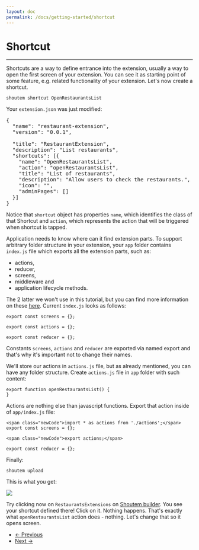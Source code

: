 ```yaml
---
layout: doc
permalink: /docs/getting-started/shortcut
---
```


# Shortcut
<hr />

Shortcuts are a way to define entrance into the extension, usually a way to open the first screen of your extension. You can see it as starting point of some feature, e.g. related functionality of your extension. Let's now create a shortcut.

```
shoutem shortcut OpenRestaurantsList
```

Your `extension.json` was just modified:

<pre>
{
  "name": "restaurant-extension",
  "version": "0.0.1",

  "title": "RestaurantExtension",
<span class="newCode">  "description": "List restaurants",
  "shortcuts": [{
    "name": "OpenRestaurantsList",
    "action": "openRestaurantsList",
    "title": "List of restaurants",
    "description": "Allow users to check the restaurants.",
    "icon": "",
    "adminPages": []
  }]</span>
}
</pre>

Notice that `shortcut` object has properties `name`, which identifies the class of that Shortcut and `action`, which represents the action that will be triggered when shortcut is tapped.

Application needs to know where can it find extension parts. To support arbitrary folder structure in your extension, your `app` folder contains `index.js` file which exports all the extension parts, such as:

- actions,
- reducer,
- screens,
- middleware and
- application lifecycle methods.



The 2 latter we won't use in this tutorial, but you can find more information on these [here](TODO). Current `index.js` looks as follows:

```
export const screens = {};

export const actions = {};

export const reducer = {};
```

Constants `screens`, `actions` and `reducer` are exported via named export and that's why it's important not to change their names.

We'll store our actions in `actions.js` file, but as already mentioned, you can have any folder structure. Create `actions.js` file in `app` folder with such content:

```
export function openRestaurantsList() {
}
```

Actions are nothing else than javascript functions. Export that action inside of `app/index.js` file:

```
<span class="newCode">import * as actions from './actions';</span>
export const screens = {};

<span class="newCode">export actions;</span>

export const reducer = {};
```

Finally:

```
shoutem upload
```

This is what you get:

<p class="image">
<img src='http://shoutem.github.io/img/getting-started/with-custom-extensions.png'/>
</p>

Try clicking now on `RestaurantsExtensions` on [Shoutem builder](TODO). You see your shortcut defined there! Click on it. Nothing happens. That's exactly what `openRestaurantsList` action does - nothing. Let's change that so it opens screen.

<nav>
  <ul class="pager">
    <li class="previous">
      <a href="http://shoutem.github.io/docs/getting-started/initializing-extension"><span aria-hidden="true">&larr;</span> Previous</a>
    </li>
    <li class="next">
      <a href="http://shoutem.github.io/docs/getting-started/screen">Next <span aria-hidden="true">&rarr;</span></a>
    </li>
  </ul>
</nav>